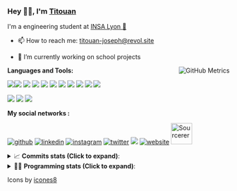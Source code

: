 <!--
**titouan-joseph/titouan-joseph** is a ✨ _special_ ✨ repository because its `README.md` (this file) appears on your GitHub profile.

Here are some ideas to get you started:

- 🔭 I’m currently working on ...
- 🌱 I’m currently learning ...
- 👯 I’m looking to collaborate on ...
- 🤔 I’m looking for help with ...
- 💬 Ask me about ...
- 📫 How to reach me: ...
- 😄 Pronouns: ...
- ⚡ Fun fact: ...
-->

### Hey 👋🏽, I'm [Titouan](https://github.com/Titouan-Joseph) 

I'm a engineering student at  [INSA Lyon 🦏](https://www.insa-lyon.fr/en/)

- 📫 How to reach me: [titouan-joseph@revol.site](mailto:titouan-joseph@revol.site)
- 🔭 I’m currently working on school projects


  <img align="right" alt="GitHub Metrics" src="https://metrics.lecoq.io/titouan-joseph" />

**Languages and Tools:**

[<img src="https://img.icons8.com/color/48/000000/python.png"/>]()[<img src="https://img.icons8.com/color/48/000000/java-coffee-cup-logo.png"/>]() [<img src="https://img.icons8.com/color/48/000000/c-programming.png"/>]() [<img src="https://img.icons8.com/color/48/000000/javascript.png"/>]() [<img src="https://img.icons8.com/color/48/000000/selenium-test-automation.png"/>]() [<img src="https://img.icons8.com/color/48/000000/git.png"/>]() [<img src="https://img.icons8.com/color/48/000000/console.png"/>]() [<img src="https://img.icons8.com/color/48/000000/android-os.png"/>]() [<img src="https://img.icons8.com/color/48/000000/pycharm.png"/>]() [<img src="https://img.icons8.com/color/48/000000/virtualbox.png"/>]() [<img src="https://img.icons8.com/color/48/000000/windows-10.png"/>]()

[<img src="https://img.icons8.com/color/48/000000/linux.png"/>]() [<img src="https://img.icons8.com/color/48/000000/nginx.png"/>]() [<img src="https://img.icons8.com/color/48/000000/raspberry-pi.png"/>]()

**My social networks :**

[<img src='https://img.icons8.com/fluent/48/000000/github.png' alt="github">](https://github.com/titouan-joseph)  [<img src='https://img.icons8.com/color/48/000000/linkedin.png' alt='linkedin'>](https://www.linkedin.com/in/titouan-joseph-revol/)  [<img src='https://img.icons8.com/color/48/000000/instagram-new.png' alt='instagram'>](https://www.instagram.com/tit_re/)  [<img src='https://img.icons8.com/color/48/000000/twitter.png' alt='twitter'>](https://twitter.com/josephrevol) [<img src="https://img.icons8.com/color/48/000000/facebook.png"/>](https://www.facebook.com/titre01) [<img src='https://img.icons8.com/fluent/48/000000/website.png' alt='website'>](https://titouan-joseph.revol.site) [<img src="https://sourcerer.io/icons/logo-sharing.svg" height="48px" alt="Sourcerer">](https://sourcerer.io/titouan-joseph) 

<details>
 <summary>📈 <b>Commits stats (Click to expand)</b>: </summary>
    <a href="https://sourcerer.io/titouan-joseph"><img src="https://img.shields.io/badge/Python-148%20commits-orange.svg" alt=""></a>
    <a href="https://sourcerer.io/titouan-joseph"><img src="https://img.shields.io/badge/Java-27%20commits-orange.svg" alt=""></a>
    <a href="https://sourcerer.io/titouan-joseph"><img src="https://img.shields.io/badge/C-23%20commits-orange.svg" alt=""></a>
    <a href="https://sourcerer.io/titouan-joseph"><img src="https://img.shields.io/badge/JavaScript-18%20commits-orange.svg" alt=""></a>
</details>


<details>
 <summary>👨‍💻 <b>Programming stats (Click to expand)</b>: </summary>
<!--START_SECTION:waka-->
**🐱 My Github Data** 

> 🏆 499 Contributions in the Year 2020
 > 
> 📦 17.9 kB Used in Github's Storage 
 > 
> 🚫 Not Opted to Hire
 > 
> 📜 23 Public Repositories
 > 
> 🔑 0 Private Repository 
 > 
**I'm an Early 🐤** 

```text
🌞 Morning    66 commits     ████░░░░░░░░░░░░░░░░░░░░░   15.68% 
🌆 Daytime    172 commits    ██████████░░░░░░░░░░░░░░░   40.86% 
🌃 Evening    136 commits    ████████░░░░░░░░░░░░░░░░░   32.3% 
🌙 Night      47 commits     ██░░░░░░░░░░░░░░░░░░░░░░░   11.16%

```
📅 **I'm Most Productive on Wednesday** 

```text
Monday       52 commits     ███░░░░░░░░░░░░░░░░░░░░░░   12.35% 
Tuesday      65 commits     ███░░░░░░░░░░░░░░░░░░░░░░   15.44% 
Wednesday    122 commits    ███████░░░░░░░░░░░░░░░░░░   28.98% 
Thursday     50 commits     ███░░░░░░░░░░░░░░░░░░░░░░   11.88% 
Friday       40 commits     ██░░░░░░░░░░░░░░░░░░░░░░░   9.5% 
Saturday     45 commits     ██░░░░░░░░░░░░░░░░░░░░░░░   10.69% 
Sunday       47 commits     ██░░░░░░░░░░░░░░░░░░░░░░░   11.16%

```


📊 **This Week I Spent My Time On** 

```text
⌚︎ Time Zone: Europe/Paris

💬 Programming Languages: 
Python                   14 hrs 37 mins      █████████████░░░░░░░░░░░░   52.78% 
Docker                   5 hrs 58 mins       █████░░░░░░░░░░░░░░░░░░░░   21.55% 
YAML                     2 hrs 36 mins       ██░░░░░░░░░░░░░░░░░░░░░░░   9.4% 
C                        1 hr 48 mins        █░░░░░░░░░░░░░░░░░░░░░░░░   6.53% 
JavaScript               39 mins             ░░░░░░░░░░░░░░░░░░░░░░░░░   2.36%

🔥 Editors: 
PyCharmCore              14 hrs 15 mins      ████████████░░░░░░░░░░░░░   51.46% 
WebStorm                 10 hrs 51 mins      █████████░░░░░░░░░░░░░░░░   39.17% 
Atom                     1 hr 50 mins        █░░░░░░░░░░░░░░░░░░░░░░░░   6.63% 
PyCharm                  39 mins             ░░░░░░░░░░░░░░░░░░░░░░░░░   2.4% 
VS Code                  5 mins              ░░░░░░░░░░░░░░░░░░░░░░░░░   0.33%

🐱‍💻 Projects: 
PRS-4TC                  14 hrs 51 mins      █████████████░░░░░░░░░░░░   53.62% 
Assomaker-frontend       6 hrs 57 mins       ██████░░░░░░░░░░░░░░░░░░░   25.08% 
Assomaker-backend        3 hrs 3 mins        ██░░░░░░░░░░░░░░░░░░░░░░░   11.0% 
TP2                      1 hr 50 mins        █░░░░░░░░░░░░░░░░░░░░░░░░   6.63% 
website24maker           51 mins             ░░░░░░░░░░░░░░░░░░░░░░░░░   3.08%

💻 Operating System: 
Windows                  27 hrs 43 mins      █████████████████████████   100.0%

```

**I Mostly Code in Python** 

```text
Python                   13 repos            ██████████████░░░░░░░░░░░   56.52% 
JavaScript               3 repos             ███░░░░░░░░░░░░░░░░░░░░░░   13.04% 
C                        2 repos             ██░░░░░░░░░░░░░░░░░░░░░░░   8.7% 
Go                       1 repo              █░░░░░░░░░░░░░░░░░░░░░░░░   4.35% 
Haskell                  1 repo              █░░░░░░░░░░░░░░░░░░░░░░░░   4.35%

```



<!--END_SECTION:waka-->

</details>

Icons by [icones8](https://icones8.fr/)